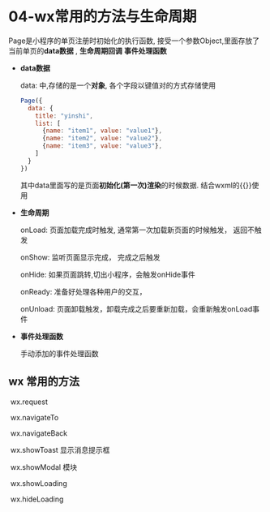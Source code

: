 # 04-wx常用的方法与生命周期

Page是小程序的单页注册时初始化的执行函数, 接受一个参数Object,里面存放了当前单页的**data数据** , **生命周期回调** **事件处理函数**

* **data数据**

  data: 中,存储的是一个**对象**,  各个字段以键值对的方式存储使用

  ```js
  Page({
    data: {
      title: "yinshi",
      list: [
        {name: "item1", value: "value1"},
        {name: "item2", value: "value2"},
        {name: "item3", value: "value3"},
      ]
    }
  })
  ```

  其中data里面写的是页面**初始化(第一次)渲染**的时候数据. 结合wxml的{{}}使用

* **生命周期**

  onLoad: 页面加载完成时触发, 通常第一次加载新页面的时候触发， 返回不触发	

  onShow:  监听页面显示完成， 完成之后触发

  onHide: 如果页面跳转,切出小程序，会触发onHide事件

  onReady: 准备好处理各种用户的交互，

  onUnload: 页面卸载触发，卸载完成之后要重新加载，会重新触发onLoad事件

* **事件处理函数**

  手动添加的事件处理函数



## wx 常用的方法

​	wx.request

​	wx.navigateTo

​	wx.navigateBack

​	wx.showToast 显示消息提示框

​	wx.showModal 模块

​	wx.showLoading

​	wx.hideLoading